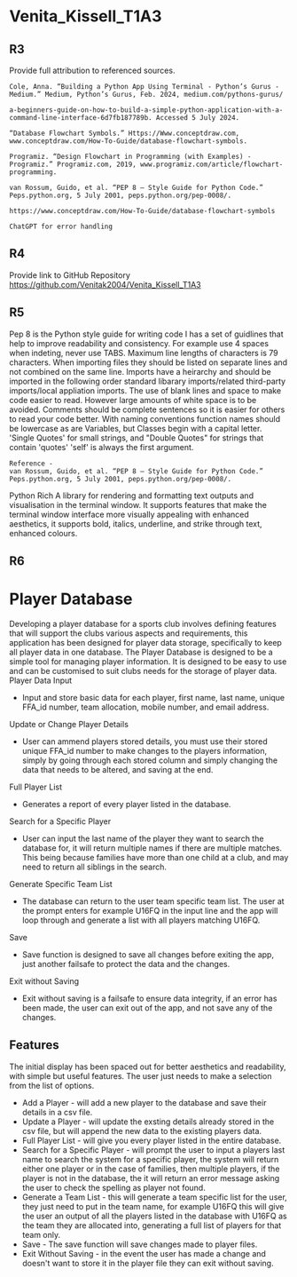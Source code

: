 # Venita_Kissell_T1A3
## R3
Provide full attribution to referenced sources.
```
Cole, Anna. “Building a Python App Using Terminal - Python’s Gurus - Medium.” Medium, Python’s Gurus, Feb. 2024, medium.com/pythons-gurus/
```
```
a-beginners-guide-on-how-to-build-a-simple-python-application-with-a-command-line-interface-6d7fb187789b. Accessed 5 July 2024.
```
```
“Database Flowchart Symbols.” Https://Www.conceptdraw.com, www.conceptdraw.com/How-To-Guide/database-flowchart-symbols.
```
```
Programiz. “Design Flowchart in Programming (with Examples) - Programiz.” Programiz.com, 2019, www.programiz.com/article/flowchart-programming.
```
```
van Rossum, Guido, et al. “PEP 8 – Style Guide for Python Code.” Peps.python.org, 5 July 2001, peps.python.org/pep-0008/.
```
```
https://www.conceptdraw.com/How-To-Guide/database-flowchart-symbols
```
```
ChatGPT for error handling
```
## R4
Provide link to GitHub Repository
https://github.com/Venitak2004/Venita_Kissell_T1A3

## R5
Pep 8 is the Python style guide for writing code I has a set of guidlines that help to improve readability and consistency. 
For example use 4 spaces when indeting, never use TABS.
Maximum line lengths of characters is 79 characters. 
When importing files they should be listed on separate lines and not combined on the same line. 
Imports have a heirarchy and should be imported in the following order standard libarary imports/related third-party imports/local appliation imports. 
The use of blank lines and space to make code easier to read.
However large amounts of white space is to be avoided. 
Comments should be complete sentences so it is easier for others to read your code better.
With naming conventions function names should be lowercase as are Variables, but Classes begin with a capital letter.
'Single Quotes' for small strings, and "Double Quotes" for strings that contain 'quotes'
'self' is always the first argument.
```
Reference - 
van Rossum, Guido, et al. “PEP 8 – Style Guide for Python Code.” Peps.python.org, 5 July 2001, peps.python.org/pep-0008/.

```

Python Rich 
A library for rendering and formatting text outputs and visualisation in the terminal window. It supports features that make the terminal window interface more visually appealing with enhanced aesthetics, it supports bold, italics, underline, and strike through text, enhanced colours.
## R6
# Player Database
Developing a player database for a sports club involves defining features that will support the clubs various aspects and requirements, this application has been designed for player data storage, specifically to keep all player data in one database.
The Player Database is designed to be a simple tool for managing player information. It is designed to be easy to use and can be customised to suit clubs needs for the storage of player data.
Player Data Input
- Input and store basic data for each player, first name, last name, unique FFA_id number, team allocation, mobile number, and email address.

Update or Change Player Details
- User can ammend players stored details, you must use their stored unique FFA_id number to make changes to the players information, simply by going through each stored column and simply changing the data that needs to be altered, and saving at the end.

Full Player List
- Generates a report of every player listed in the database.

Search for a Specific Player
- User can input the last name of the player they want to search the database for, it will return multiple names if there are multiple matches. This being because families have more than one child at a club, and may need to return all siblings in the search.

Generate Specific Team List
- The database can return to the user team specific team list. The user at the prompt enters for example U16FQ in the input line and the app will loop through and generate a list with all players matching U16FQ.

Save
- Save function is designed to save all changes before exiting the app, just another failsafe to protect the data and the changes.

Exit without Saving
- Exit without saving is a failsafe to ensure data integrity, if an error has been made, the user can exit out of the app, and not save any of the changes.
## Features
The initial display has been spaced out for better aesthetics and readability, with simple but useful features. The user just needs to make a selection from the list of options.
 - Add a Player - will add a new player to the database and save their details in a csv file.
 - Update a Player - will update the exsting details already stored in the csv file, but will append the new data to the existing players data.
 - Full Player List - will give you every player listed in the entire database.
 - Search for a Specific Player - will prompt the user to input a players last name to search the system for a specific player, the system will return either one player or in the case of families, then multiple players, if the player is not in the database, the it will return an error message asking the user to check the spelling as player not found.
 - Generate a Team List - this will generate a team specific list for the user, they just need to put in the team name, for example U16FQ this will give the user an output of all the players listed in the database with U16FQ as the team they are allocated into, generating a full list of players for that team only.
 - Save - The save function will save changes made to player files.
 - Exit Without Saving - in the event the user has made a change and doesn't want to store it in the player file they can exit without saving.


